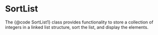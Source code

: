 # SortList
The {@code SortList1} class provides functionality to store a collection of integers in a linked list structure, sort the list, and display the elements.
